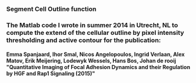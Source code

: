 ### Segment Cell Outline function 
### The Matlab code I wrote in summer 2014 in Utrecht, NL to compute the extend of the cellular outline by pixel intensity thresholding and active contour for the publication:
#### Emma Spanjaard, Ihor Smal, Nicos Angelopoulos, Ingrid Verlaan, Alex Matov, Erik Meijering, Lodewyk Wessels, Hans Bos, Johan de rooij "Quantitative Imaging of Focal Adhesion Dynamics and their Regulation by HGF and Rap1 Signaling (2015)"
